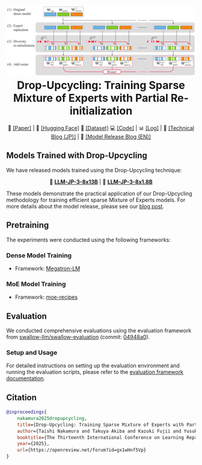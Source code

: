 <h1 align="center">
    <img alt="Drop-Upcycling" src="images/drop-upcycling.png"></a><br>
<b>Drop-Upcycling: Training Sparse Mixture of Experts with Partial Re-initialization</b><br>
</h1>

<p align="center">
  📄 <a href="https://openreview.net/forum?id=gx1wHnf5Vp">[Paper]</a> |
  🤗 <a href="https://huggingface.co/collections/llm-jp/drop-upcycling-674dc5be7bbb45e12a476b80">[Hugging Face]</a>
  📁 <a href="https://gitlab.llm-jp.nii.ac.jp/datasets/llm-jp-corpus-v3">[Dataset]</a>
  💻 <a href="https://github.com/Taishi-N324/Drop-Upcycling">[Code]</a> |
  📊 <a href="https://wandb.ai/taishi-nakamura/Drop-Upcycling">[Log]</a> |
  📰 <a href="https://llm-jp.nii.ac.jp/ja/blog/blog-603/">[Technical Blog (JP)]</a> |
  📰 <a href="https://llmc.nii.ac.jp/en/topics/release-of-llm-jp-3-moe-series/">[Model Release Blog (EN)]</a>
</p>

## Models Trained with Drop-Upcycling

We have released models trained using the Drop-Upcycling technique:

<p align="center">
  🤗 <a href="https://huggingface.co/llm-jp/llm-jp-3-8x13b"><strong>LLM-JP-3-8x13B</strong></a> |
  🤗 <a href="https://huggingface.co/llm-jp/llm-jp-3-8x1.8b"><strong>LLM-JP-3-8x1.8B</strong></a>
</p>

These models demonstrate the practical application of our Drop-Upcycling methodology for training efficient sparse Mixture of Experts models. For more details about the model release, please see our [blog post](https://llm-jp.nii.ac.jp/ja/blog/blog-603/).

## Pretraining

The experiments were conducted using the following frameworks:

### Dense Model Training

- Framework: [Megatron-LM](https://github.com/llm-jp/Megatron-LM/tree/936f55676ee8d8f329a3fe12f5c4e7fdc51b46f8)

### MoE Model Training

- Framework: [moe-recipes](https://github.com/rioyokotalab/moe-recipes/tree/0860594e0e278d4b9cea547adb5d0177f0648a38)

## Evaluation

We conducted comprehensive evaluations using the evaluation framework from [swallow-llm/swallow-evaluation](https://github.com/swallow-llm/swallow-evaluation) (commit: [04948a0](https://github.com/swallow-llm/swallow-evaluation/commit/04948a0e81075cc461b80e98ba2ce483d4edb0bc)).

### Setup and Usage

For detailed instructions on setting up the evaluation environment and running the evaluation scripts, please refer to the [evaluation framework documentation](https://github.com/swallow-llm/swallow-evaluation/blob/04948a0e81075cc461b80e98ba2ce483d4edb0bc/README.md).

## Citation

```bibtex
@inproceedings{
    nakamura2025dropupcycling,
    title={Drop-Upcycling: Training Sparse Mixture of Experts with Partial Re-initialization},
    author={Taishi Nakamura and Takuya Akiba and Kazuki Fujii and Yusuke Oda and Rio Yokota and Jun Suzuki},
    booktitle={The Thirteenth International Conference on Learning Representations},
    year={2025},
    url={https://openreview.net/forum?id=gx1wHnf5Vp}
}
```
